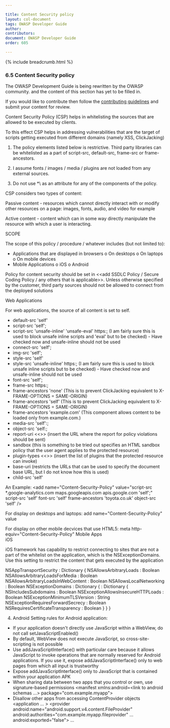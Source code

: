 ```yaml
---

title: Content Security policy
layout: col-document
tags: OWASP Developer Guide
author:
contributors:
document: OWASP Developer Guide
order: 605

---
```


{% include breadcrumb.html %}
### 6.5 Content Security policy

The OWASP Development Guide is being rewritten by the OWASP community.
and the content of this section has yet to be filled in.

If you would like to contribute then follow the 
[contributing guidelines](https://github.com/OWASP/www-project-developer-guide/blob/main/CONTRIBUTING.md)
and submit your content for review.


Content Security Policy (CSP) helps in whitelisting the sources that are allowed to be executed by clients.

To this effect CSP helps in addressing vulnerabilities that are the target of scripts getting executed from different domains (namely XSS, ClickJacking)  

1.	The policy elements listed below is restrictive. Third party libraries can be whitelisted as a part of script-src, default-src, frame-src or frame-ancestors.

2.	I assume fonts / images / media / plugins are not loaded from any external sources. 

3.	Do not use \*\ as an attribute for any of the components of the policy.

CSP considers two types of content:

Passive content - resources which cannot directly interact with or modify other resources on a page: images, fonts, audio, and video for example

Active content - content which can in some way directly manipulate the resource with which a user is interacting.

SCOPE

The scope of this policy / procedure / whatever includes (but not limited to):

-	Applications that are displayed in browsers
o	On desktops
o	On laptops
o	On mobile devices
-	Mobile Applications
o	iOS
o	Android


Policy for content security should be set in <<add SSDLC Policy / Secure Coding Policy / any others that is applicable>>. Unless otherwise specified  by the customer, third party sources should not be allowed to connect from the deployed solutions

Web Applications

For web applications, the source of all content is set to self.
-	default-src 'self'
-	script-src 'self';
-	script-src 'unsafe-inline' 'unsafe-eval' https:; (I am fairly sure this is used to block unsafe inline scripts and 'eval' but to be checked) - Have checked now and unsafe-inline should not be used
-	connect-src 'self';
-	img-src 'self';
-	style-src 'self'
-	style-src 'unsafe-inline' https:; (I am fairly sure this is used to block unsafe inline scripts but to be checked) - Have checked now and unsafe-inline should not be used
-	font-src 'self';
-	frame-src https:;
-	frame-ancestors 'none' (This is to prevent ClickJacking equivalent to X-FRAME-OPTIONS = SAME-ORIGIN)
-	frame-ancestors 'self' (This is to prevent ClickJacking equivalent to X-FRAME-OPTIONS = SAME-ORIGIN)
-	frame-ancestors 'example.com' (This component allows content to be loaded only from example.com.)
-	media-src 'self':;
-	object-src 'self:;
-	report-uri <<>> (insert the URL where the report for policy violations should be sent)
-	sandbox (this is something to be tried out specifies an HTML sandbox policy that the user agent applies to the protected resource)
-	plugin-types <<>> (insert the list of plugins that the protected resource can invoke)
-	base-uri (restricts the URLs that can be used to specify the document base URL, but I do not know how this is used)
-	child-src 'self'

An Example:
<add name="Content-Security-Policy" value="script-src *.google-analytics.com maps.googleapis.com apis.google.com 'self';" script-src 'self' font-src 'self' frame-ancestors 'toyota.co.uk' object-src 'self' />

For display on desktops and laptops:
add name="Content-Security-Policy" value

For display on other mobile decvices that use HTML5:
meta http-equiv="Content-Security-Policy"
Mobile Apps	 
iOS

iOS framework has capability to restrict connecting to sites that are not a part of the whitelist on the application, which is the NSExceptionDomains. Use this setting to restrict the content that gets executed by the application

NSAppTransportSecurity : Dictionary {
    NSAllowsArbitraryLoads : Boolean
    NSAllowsArbitraryLoadsForMedia : Boolean
    NSAllowsArbitraryLoadsInWebContent : Boolean
    NSAllowsLocalNetworking : Boolean
    NSExceptionDomains : Dictionary {
        <domain-name-string> : Dictionary {
            NSIncludesSubdomains : Boolean
            NSExceptionAllowsInsecureHTTPLoads : Boolean
            NSExceptionMinimumTLSVersion : String
            NSExceptionRequiresForwardSecrecy : Boolean   
            NSRequiresCertificateTransparency : Boolean
        }
    }
}

4.	Android
Setting rules for Android application:
-	If your application doesn't directly use JavaScript within a WebView, do not call setJavaScriptEnabled()
-	By default, WebView does not execute JavaScript, so cross-site-scripting is not possible
-	Use addJavaScriptInterface() with particular care because it allows JavaScript to invoke operations that are normally reserved for Android applications. If you use it, expose addJavaScriptInterface() only to web pages from which all input is trustworthy
-	Expose addJavaScriptInterface() only to JavaScript that is contained within your application APK
-	When sharing data between two apps that you control or own, use signature-based permissions
<manifest xmlns:android=<link to android schemas ...>
    package="com.example.myapp">
    <permission android:name="my_custom_permission_name"
                android:protectionLevel="signature" />
-	Disallow other apps from accessing ContentProvider objects
<manifest xmlns:android="http://schemas.android.com/apk/res/android"
    package="com.example.myapp">
    <application ... >
        <provider
            android:name="android.support.v4.content.FileProvider"
            android:authorities="com.example.myapp.fileprovider"
            ...
            android:exported="false">
            <!-- Place child elements of <provider> here. -->
        </provider>
        ...
    </application>
</manifest>

